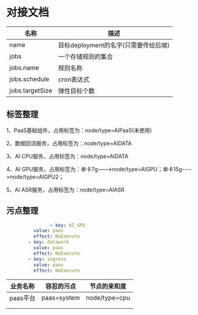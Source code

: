 # 对接文档

| 名称            | 描述                                 |
| --------------- | ------------------------------------ |
| name            | 目标deployment的名字(只需要传给后端) |
| jobs            | 一个存储规则的集合                   |
| jobs.name       | 规则名称                             |
| jobs.schedule   | cron表达式                           |
| jobs.targetSize | 弹性目标个数                         |

## 标签整理

1、PaaS基础组件，占用标签为：node/type=AIPaaS(未使用)

2、数据回流服务，占用标签为：node/type=AIDATA

3、AI CPU服务，占用标签为：node/type=AIDATA

4、AI GPU服务，占用标签为：单卡7g--->node/type=AIGPU；单卡15g---->node/type=AIGPU2；

5、AI ASR服务，占用标签为：node/type=AIASR

## 污点整理

```yaml
 				- key: AI_GPU
          value: paas
          effect: NoExecute
        - key: datawork
          value: paas
          effect: NoExecute
        - key: ingress
          value: paas
          effect: NoExecute
```

| 业务名称 | 容忍的污点  | 节点的亲和度  |
| -------- | ----------- | ------------- |
| paas平台 | paas=system | node/type=cpu |
|          |             |               |
|          |             |               |

